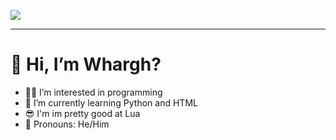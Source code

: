 <p>
    <a href="https://www.youtube.com/watch?v=dQw4w9WgXcQ"
      ><img
        src="https://readme-typing-svg.herokuapp.com?font=Fira+Code&duration=2000&pause=1500&color=36C32E&multiline=true&width=435&height=435&lines=import+time;onprofile+%3D+True;%23+print+hi+on+profile;while+onprofile%3A;++++time.sleep(1);++++print(%22Hi+im+Whargh!+%3A0)%22);++++%23done+%3A)"
    /></a>
  </p>
  
  <hr>
  <h1>👋 Hi, I’m Whargh?</h1>
  
  - 👨‍💻 I’m interested in programming
  - 🌱 I’m currently learning Python and HTML
  - 😎 I'm im pretty good at Lua
  - 🫃 Pronouns: He/Him
